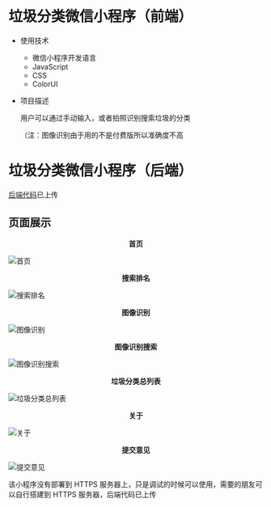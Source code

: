 # 垃圾分类微信小程序（前端）

- 使用技术

  - 微信小程序开发语言
  - JavaScript
  - CSS
  - ColorUI

- 项目描述

  用户可以通过手动输入，或者拍照识别搜索垃圾的分类

  （注：图像识别由于用的不是付费版所以准确度不高


# 垃圾分类微信小程序（后端）

[后端代码](https://github.com/Chentyit/GarbageBackendCode)已上传

## 页面展示

<center><b>首页</b></center>

![首页](/mkimg/首页.png)

<center><b>搜索排名</b></center>

![搜索排名](/mkimg/搜索排名.png)

<center><b>图像识别</b></center>

![图像识别](/mkimg/图像识别.png)

<center><b>图像识别搜索</b></center>

![图像识别搜索](/mkimg/图像识别搜索.png)

<center><b>垃圾分类总列表</b></center>

![垃圾分类总列表](/mkimg/垃圾分类总列表.png)

<center><b>关于</b></center>

![关于](/mkimg/关于.png)

<center><b>提交意见</b></center>

![提交意见](/mkimg/提交意见.png)

该小程序没有部署到 HTTPS 服务器上，只是调试的时候可以使用，需要的朋友可以自行搭建到 HTTPS 服务器，后端代码已上传
